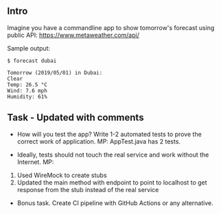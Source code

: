 ## Intro 
Imagine you have a commandline app to show tomorrow's forecast using public API: https://www.metaweather.com/api/

Sample output:
```
$ forecast dubai

Tomorrow (2019/05/01) in Dubai:
Clear
Temp: 26.5 °C
Wind: 7.6 mph
Humidity: 61%
```

## Task - Updated with comments
* How will you test the app? Write 1-2 automated tests to prove the correct work of application.
MP: AppTest.java has 2 tests. 

* Ideally, tests should not touch the real service and work without the Internet.
MP: 
1) Used WireMock to create stubs
2) Updated the main method with endpoint to point to localhost to get response from the stub instead of the real service

* Bonus task. Create CI pipeline with GitHub Actions or any alternative.
